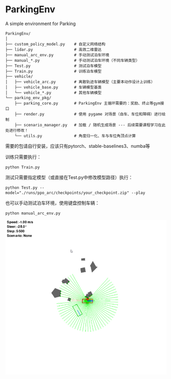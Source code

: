 # ParkingEnv
A simple environment for Parking

```
ParkingEnv/
│
├── custom_policy_model.py    # 自定义网络结构
├── lidar.py                  # 高效二维雷达
├── manual_arc_env.py         # 手动测试泊车环境
├── manual_*.py               # 手动测试泊车环境（不同车辆类型）
├── Test.py                   # 测试泊车模型
├── Train.py                  # 训练泊车模型
├── vehicle/
│   ├── vehicle_arc.py        # 离散轨迹车辆模型（主要本动作设计上训练）
│   ├── vehicle_base.py       # 车辆模型基类
│   └── vehicle_*.py          # 其他车辆模型
└── parking_env_pkg/
    ├── parking_core.py       # ParkingEnv 主循环需要的：奖励、终止等gym接口
    ├── render.py             # 使用 pygame 对场景（自车、车位和障碍）进行绘制 
    ├── scenario_manager.py   # 加载 / 随机生成场景 --- 后续需要课程学习在此处进行修改！
    └── utils.py              # 角度归一化、车与车位角顶点计算
```

需要的包请自行安装，应该只有pytorch、stable-baselines3、numba等

训练只需要执行：
```
python Train.py
```

测试只需要指定模型（或直接在Test.py中修改模型路径）执行：
```
python Test.py --model="./runs/ppo_arc/checkpoints/your_checkpoint.zip" --play
```

也可以手动测试泊车环境，使用键盘控制车辆：
```
python manual_arc_env.py
```

![图形示意](figures/random_env_example.png "图形示意")
